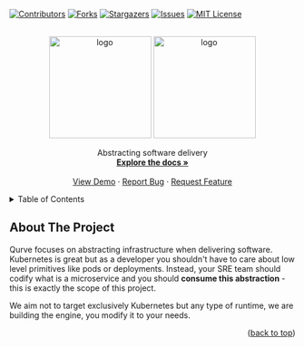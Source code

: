 <div id="top"></div>

[![Contributors][contributors-shield]][contributors-url]
[![Forks][forks-shield]][forks-url]
[![Stargazers][stars-shield]][stars-url]
[![Issues][issues-shield]][issues-url]
[![MIT License][license-shield]][license-url]


<!-- PROJECT LOGO -->
<br />
<div align="center">

   <img src="https://raw.githubusercontent.com/lucasclerissepro/qurve/main/.github/logo_dark.svg#gh-dark-mode-only" alt="logo" width="180"/>
   <img src="https://raw.githubusercontent.com/lucasclerissepro/qurve/main/.github/logo_light.svg#gh-light-mode-only" alt="logo" width="180"/>

  <p align="center">
    Abstracting software delivery
    <br />
    <a href="https://github.com/lucasclerissepro/qurve"><strong>Explore the docs »</strong></a>
    <br />
    <br />
    <a href="https://github.com/lucasclerissepro/qurve">View Demo</a>
    ·
    <a href="https://github.com/lucasclerissepro/qurve/issues">Report Bug</a>
    ·
    <a href="https://github.com/lucasclerissepro/qurve/issues">Request Feature</a>
  </p>
</div>


<!-- TABLE OF CONTENTS -->
<details>
  <summary>Table of Contents</summary>
  <ol>
    <li>
      <a href="#about-the-project">About The Project</a>
      <ul>
        <li><a href="#built-with">Built With</a></li>
      </ul>
    </li>
    <li>
      <a href="#getting-started">Getting Started</a>
      <ul>
        <li><a href="#prerequisites">Prerequisites</a></li>
        <li><a href="#installation">Installation</a></li>
      </ul>
    </li>
    <li><a href="#usage">Usage</a></li>
    <li><a href="#roadmap">Roadmap</a></li>
    <li><a href="#contributing">Contributing</a></li>
    <li><a href="#license">License</a></li>
    <li><a href="#contact">Contact</a></li>
    <li><a href="#acknowledgments">Acknowledgments</a></li>
  </ol>
</details>



<!-- ABOUT THE PROJECT -->
## About The Project

Qurve focuses on abstracting infrastructure when delivering software. Kubernetes is great but as a developer you shouldn't have
to care about low level primitives like pods or deployments. Instead, your SRE team should codify what is a microservice and you should
**consume this abstraction** - this is exactly the scope of this project.

We aim not to target exclusively Kubernetes but any type of runtime, we are building the engine, you modify it to your needs.

<p align="right">(<a href="#top">back to top</a>)</p>

[//]: # ()
[//]: # (<!-- GETTING STARTED -->)

[//]: # (## Getting Started)

[//]: # ()
[//]: # (This is an example of how you may give instructions on setting up your project locally.)

[//]: # (To get a local copy up and running follow these simple example steps.)

[//]: # ()
[//]: # (### Prerequisites)

[//]: # ()
[//]: # (This is an example of how to list things you need to use the software and how to install them.)

[//]: # (* npm)

[//]: # (  ```sh)

[//]: # (  npm install npm@latest -g)

[//]: # (  ```)

[//]: # ()
[//]: # (### Installation)

[//]: # ()
[//]: # (1. Get a free API Key at [https://example.com]&#40;https://example.com&#41;)

[//]: # (2. Clone the repo)

[//]: # (   ```sh)

[//]: # (   git clone https://github.com/lucasclerissepro/qurve.git)

[//]: # (   ```)

[//]: # (3. Install NPM packages)

[//]: # (   ```sh)

[//]: # (   npm install)

[//]: # (   ```)

[//]: # (4. Enter your API in `config.js`)

[//]: # (   ```js)

[//]: # (   const API_KEY = 'ENTER YOUR API';)

[//]: # (   ```)

[//]: # ()
[//]: # (<p align="right">&#40;<a href="#top">back to top</a>&#41;</p>)

[//]: # ()
[//]: # ()
[//]: # ()
[//]: # (<!-- USAGE EXAMPLES -->)

[//]: # (## Usage)

[//]: # ()
[//]: # (Use this space to show useful examples of how a project can be used. Additional screenshots, code examples and demos work well in this space. You may also link to more resources.)

[//]: # ()
[//]: # (_For more examples, please refer to the [Documentation]&#40;https://example.com&#41;_)

[//]: # ()
[//]: # (<p align="right">&#40;<a href="#top">back to top</a>&#41;</p>)

[//]: # ()
[//]: # ()
[//]: # ()
[//]: # (<!-- ROADMAP -->)

[//]: # (## Roadmap)

[//]: # ()
[//]: # (- [ ] Feature 1)

[//]: # (- [ ] Feature 2)

[//]: # (- [ ] Feature 3)

[//]: # (    - [ ] Nested Feature)

[//]: # ()
[//]: # (See the [open issues]&#40;https://github.com/lucasclerissepro/qurve/issues&#41; for a full list of proposed features &#40;and known issues&#41;.)

[//]: # ()
[//]: # (<p align="right">&#40;<a href="#top">back to top</a>&#41;</p>)

[//]: # ()
[//]: # ()
[//]: # ()
[//]: # (<!-- CONTRIBUTING -->)

[//]: # (## Contributing)

[//]: # ()
[//]: # (Contributions are what make the open source community such an amazing place to learn, inspire, and create. Any contributions you make are **greatly appreciated**.)

[//]: # ()
[//]: # (If you have a suggestion that would make this better, please fork the repo and create a pull request. You can also simply open an issue with the tag "enhancement".)

[//]: # (Don't forget to give the project a star! Thanks again!)

[//]: # ()
[//]: # (1. Fork the Project)

[//]: # (2. Create your Feature Branch &#40;`git checkout -b feature/AmazingFeature`&#41;)

[//]: # (3. Commit your Changes &#40;`git commit -m 'Add some AmazingFeature'`&#41;)

[//]: # (4. Push to the Branch &#40;`git push origin feature/AmazingFeature`&#41;)

[//]: # (5. Open a Pull Request)

[//]: # ()
[//]: # (<p align="right">&#40;<a href="#top">back to top</a>&#41;</p>)

[//]: # ()
[//]: # ()
[//]: # ()
[//]: # (<!-- LICENSE -->)

[//]: # (## License)

[//]: # ()
[//]: # (Distributed under the MIT License. See `LICENSE.txt` for more information.)

[//]: # ()
[//]: # (<p align="right">&#40;<a href="#top">back to top</a>&#41;</p>)

[//]: # ()
[//]: # ()
[//]: # ()
[//]: # (<!-- CONTACT -->)

[//]: # (## Contact)

[//]: # ()
[//]: # (Your Name - [@lucasclerissepro]&#40;https://twitter.com/lucasclerissepro&#41; - lucasclerisse.perso@gmail.com)

[//]: # ()
[//]: # (Project Link: [https://github.com/lucasclerissepro/qurve]&#40;https://github.com/lucasclerissepro/qurve&#41;)

[//]: # ()
[//]: # (<p align="right">&#40;<a href="#top">back to top</a>&#41;</p>)

[//]: # ()
[//]: # ()
[//]: # ()
[//]: # (<!-- ACKNOWLEDGMENTS -->)

[//]: # (## Acknowledgments)

[//]: # ()
[//]: # (* []&#40;&#41;)

[//]: # (* []&#40;&#41;)

[//]: # (* []&#40;&#41;)

[//]: # ()
[//]: # (<p align="right">&#40;<a href="#top">back to top</a>&#41;</p>)

[//]: # ()


<!-- MARKDOWN LINKS & IMAGES -->
<!-- https://www.markdownguide.org/basic-syntax/#reference-style-links -->
[contributors-shield]: https://img.shields.io/github/contributors/lucasclerissepro/qurve.svg?
[contributors-url]: https://github.com/lucasclerissepro/qurve/graphs/contributors
[forks-shield]: https://img.shields.io/github/forks/lucasclerissepro/qurve.svg?
[forks-url]: https://github.com/lucasclerissepro/qurve/network/members
[stars-shield]: https://img.shields.io/github/stars/lucasclerissepro/qurve.svg?
[stars-url]: https://github.com/lucasclerissepro/qurve/stargazers
[issues-shield]: https://img.shields.io/github/issues/lucasclerissepro/qurve.svg?
[issues-url]: https://github.com/lucasclerissepro/qurve/issues
[license-shield]: https://img.shields.io/github/license/lucasclerissepro/qurve.svg?
[license-url]: https://github.com/lucasclerissepro/qurve/blob/master/LICENSE.txt
[linkedin-shield]: https://img.shields.io/badge/-LinkedIn-black.svg?logo=linkedin&colorB=555
[linkedin-url]: https://linkedin.com/in/lucasclerisse
[product-screenshot]: images/screenshot.png